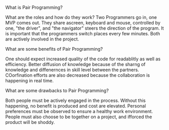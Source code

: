 What is Pair Programming? 

What are the roles and how do they work?
Two Programmers go in, one MVP comes out. They share ascreen, keyboard and mouse, controlled by one, "the driver",
and "the navigator" steers the direction of the program. It is important that the programmers switch places every few minutes. Both are actively involved in the project.

What are some benefits of Pair Programming? 

One should expect increased quality of the code for readablitly as well as efficiency. Better diffusion of knowledge because of the sharng of knowledge and diffenernces in skill level between the partners. COorfination efforts are also decreased because the collaboration is happening in real time. 



What are some drawbacks to Pair Programming? 

Both people must be actively engaged in the process. Without this happening, no benefit is produced and cost are elevated. Personal preferences must be observed to ensure a healthy work environment. People must also choose to be together on a project, and ifforced the product will be shoddy.

